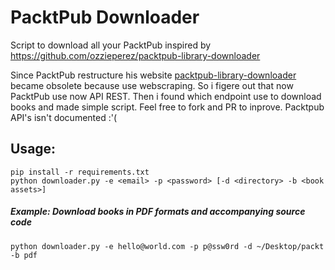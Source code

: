 # PacktPub Downloader

Script to download all your PacktPub inspired by https://github.com/ozzieperez/packtpub-library-downloader

Since PacktPub restructure his website [packtpub-library-downloader](https://github.com/ozzieperez/packtpub-library-downloader) became obsolete because use webscraping. So i figere out that now PacktPub  use now API REST. Then i found which endpoint use to download books and made simple script. Feel free to fork and PR to inprove. Packtpub API's isn't documented :'(

## Usage:
    pip install -r requirements.txt
	python downloader.py -e <email> -p <password> [-d <directory> -b <book assets>]

##### Example: Download books in PDF formats and accompanying source code
	python downloader.py -e hello@world.com -p p@ssw0rd -d ~/Desktop/packt -b pdf